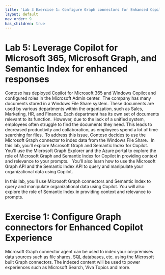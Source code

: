 ```yaml
---
title: 'Lab 3 Exercise 1: Configure Graph connectors for Enhanced Copilot Experience'
layout: default
nav_order: 9
has_children: true
---
```


# Lab 5: Leverage Copilot for Microsoft 365, Microsoft Graph, and Semantic Index for enhanced responses

Contoso has deployed Copilot for Microsoft 365 and Windows Copilot and configured roles in the Microsoft Admin center.  
The company has many documents stored in a Windows File Share system. These documents are used by various departments within the organization, such as Sales, Marketing, HR, and Finance. Each department has its own set of documents relevant to its function.  
However, due to the lack of a unified system, employees often struggle to find the documents they need. This leads to decreased productivity and collaboration, as employees spend a lot of time searching for files.  
To address this issue, Contoso decides to use the Microsoft Graph connector to index data from the Windows File Share.   
In this lab, you'll explore Microsoft Graph and Semantic Index for Copilot. You'll use the Microsoft Graph Explorer and the Azure portal to explore the role of Microsoft Graph and Semantic Index for Copilot in providing context and relevance to your prompts.    
You'll also learn how to use the Microsoft Graph API and the Semantic Index API to query and manipulate your organizational data using Copilot.  
 
In this lab, you'll use Microsoft Graph connectors and Semantic Index to query and manipulate organizational data using Copilot. You will also explore the role of Semantic Index in providing context and relevance to prompts.

# Exercise 1: Configure Graph connectors for Enhanced Copilot Experience

Microsoft Graph connector agent can be used to index your  on-premises data sources such as file shares, SQL databases, etc. using the Microsoft built Graph connectors. The indexed content will be used to power experiences such as Microsoft Search, Viva Topics and more.
